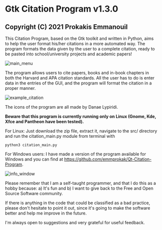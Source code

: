 # Gtk Citation Program v1.3.0
## Copyright (C) 2021 Prokakis Emmanouil

This Citation Program, based on the Gtk toolkit and written in Python, aims to help the user format his/her citations in a more automated way. The program formats the data given by the user to a complete citation, ready to be pasted into school/university projects and academic papers!


![main_menu](https://user-images.githubusercontent.com/89413115/140489448-b7d1d652-e68f-4b12-a1ce-fba543ef1aa6.png)


The program allows users to cite papers, books and in-book chapters in both the Harvard and APA citation standards. All the user has to do is enter data in the entries of the GUI, and the program will format the citation in a proper manner.


![example_citation](https://user-images.githubusercontent.com/89413115/140489472-c38f8d15-b13e-4959-9459-62849dbe35f0.png)


The icons of the program are all made by Danae Lypiridi.

**Beware that this program is currently running only on Linux (Gnome, Kde, Xfce and Pantheon have been tested).**

For Linux: Just download the zip file, extract it, navigate to the src/ directory and run the citation_main.py module from terminal with
```
python3 citation_main.py
```
For Windows users: I have made a version of the program available for Windows and you can find at https://github.com/emmprokak/Qt-Citation-Program.


![info_window](https://user-images.githubusercontent.com/89413115/140489533-5fe5db95-082e-466c-b963-6f344cd7881c.png)

Please remember that I am a self-taught programmer, and that I do this as a hobby because: a) It's fun and b) I want to give back to the Free and Open Source Software community.

If there is anything in the code that could be classified as a bad practice, please don't hesitate to point it out, since it's going to make the software better and help me improve in the future.

I'm always open to suggestions and very grateful for useful feedback.
